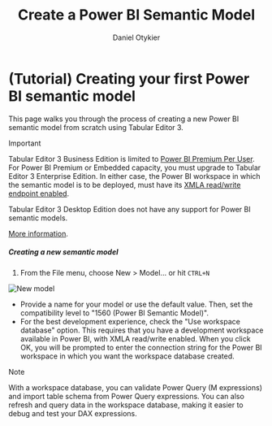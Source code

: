 ﻿---
uid: new-pbi-model
title: Create a Power BI Semantic Model
author: Daniel Otykier
updated: 2021-09-06
applies_to:
  editions:
    - edition: Desktop
      none: x
    - edition: Business
    - edition: Enterprise
---
# (Tutorial) Creating your first Power BI semantic model

This page walks you through the process of creating a new Power BI semantic model from scratch using Tabular Editor 3.

> [!IMPORTANT]
> Tabular Editor 3 Business Edition is limited to [Power BI Premium Per User](https://docs.microsoft.com/en-us/power-bi/admin/service-premium-per-user-faq). For Power BI Premium or Embedded capacity, you must upgrade to Tabular Editor 3 Enterprise Edition. In either case, the Power BI workspace in which the semantic model is to be deployed, must have its [XMLA read/write endpoint enabled](https://docs.microsoft.com/en-us/power-bi/admin/service-premium-connect-tools#enable-xmla-read-write).
>
> Tabular Editor 3 Desktop Edition does not have any support for Power BI semantic models.
> 
> [More information](xref:editions).

##### Creating a new semantic model

1. From the File menu, choose New > Model... or hit `CTRL+N`

![New model](https://user-images.githubusercontent.com/8976200/116813604-c83d5f80-ab54-11eb-8a6f-4347f26aa626.png)

- Provide a name for your model or use the default value. Then, set the compatibility level to "1560 (Power BI Semantic Model)".
- For the best development experience, check the "Use workspace database" option. This requires that you have a development workspace available in Power BI, with XMLA read/write enabled. When you click OK, you will be prompted to enter the connection string for the Power BI workspace in which you want the workspace database created.

> [!NOTE]
> With a workspace database, you can validate Power Query (M expressions) and import table schema from Power Query expressions. You can also refresh and query data in the workspace database, making it easier to debug and test your DAX expressions.
